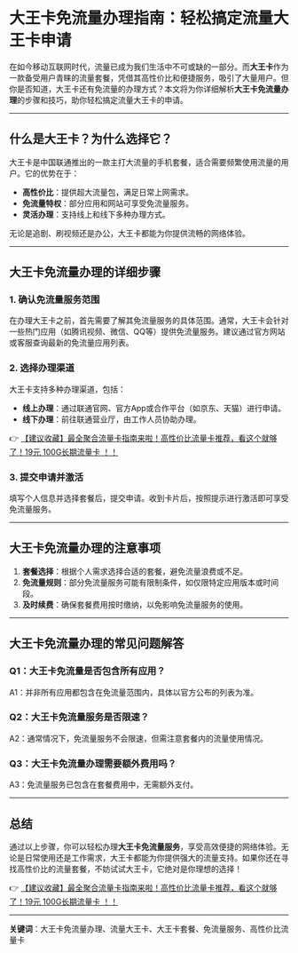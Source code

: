 # 大王卡免流量办理指南：轻松搞定流量大王卡申请

在如今移动互联网时代，流量已成为我们生活中不可或缺的一部分。而**大王卡**作为一款备受用户青睐的流量套餐，凭借其高性价比和便捷服务，吸引了大量用户。但你是否知道，大王卡还有免流量的办理方式？本文将为你详细解析**大王卡免流量办理**的步骤和技巧，助你轻松搞定流量大王卡的申请。

---

## 什么是大王卡？为什么选择它？

大王卡是中国联通推出的一款主打大流量的手机套餐，适合需要频繁使用流量的用户。它的优势在于：
- **高性价比**：提供超大流量包，满足日常上网需求。
- **免流量特权**：部分应用和网站可享受免流量服务。
- **灵活办理**：支持线上和线下多种办理方式。

无论是追剧、刷视频还是办公，大王卡都能为你提供流畅的网络体验。

---

## 大王卡免流量办理的详细步骤

### 1. 确认免流量服务范围
在办理大王卡之前，首先需要了解其免流量服务的具体范围。通常，大王卡会针对一些热门应用（如腾讯视频、微信、QQ等）提供免流量服务。建议通过官方网站或客服查询最新的免流量应用列表。

### 2. 选择办理渠道
大王卡支持多种办理渠道，包括：
- **线上办理**：通过联通官网、官方App或合作平台（如京东、天猫）进行申请。
- **线下办理**：前往联通营业厅，由工作人员协助办理。

👉 [【建议收藏】最全聚合流量卡指南来啦！高性价比流量卡推荐，看这个就够了！19元 100G长期流量卡 ！！](https://bit.ly/Liuliangka)

### 3. 提交申请并激活
填写个人信息并选择套餐后，提交申请。收到卡片后，按照提示进行激活即可享受免流量服务。

---

## 大王卡免流量办理的注意事项

1. **套餐选择**：根据个人需求选择合适的套餐，避免流量浪费或不足。
2. **免流量规则**：部分免流量服务可能有限制条件，如仅限特定应用版本或时间段。
3. **及时续费**：确保套餐费用按时缴纳，以免影响免流量服务的使用。

---

## 大王卡免流量办理的常见问题解答

### Q1：大王卡免流量是否包含所有应用？
A1：并非所有应用都包含在免流量范围内，具体以官方公布的列表为准。

### Q2：大王卡免流量服务是否限速？
A2：通常情况下，免流量服务不会限速，但需注意套餐内的流量使用情况。

### Q3：大王卡免流量办理需要额外费用吗？
A3：免流量服务已包含在套餐费用中，无需额外支付。

---

## 总结

通过以上步骤，你可以轻松办理**大王卡免流量服务**，享受高效便捷的网络体验。无论是日常使用还是工作需求，大王卡都能为你提供强大的流量支持。如果你还在寻找高性价比的流量套餐，不妨试试大王卡，它绝对是你理想的选择！

👉 [【建议收藏】最全聚合流量卡指南来啦！高性价比流量卡推荐，看这个就够了！19元 100G长期流量卡 ！！](https://bit.ly/Liuliangka)

---

**关键词**：大王卡免流量办理、流量大王卡、大王卡套餐、免流量服务、高性价比流量卡